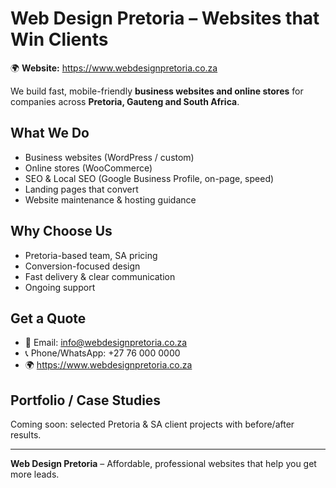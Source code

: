 # Web Design Pretoria – Websites that Win Clients

🌍 **Website:** https://www.webdesignpretoria.co.za

We build fast, mobile-friendly **business websites and online stores** for companies across **Pretoria, Gauteng and South Africa**.

## What We Do
- Business websites (WordPress / custom)
- Online stores (WooCommerce)
- SEO & Local SEO (Google Business Profile, on-page, speed)
- Landing pages that convert
- Website maintenance & hosting guidance

## Why Choose Us
- Pretoria-based team, SA pricing
- Conversion-focused design
- Fast delivery & clear communication
- Ongoing support

## Get a Quote
- 📧 Email: info@webdesignpretoria.co.za  
- 📞 Phone/WhatsApp: +27 76 000 0000  
- 🌍 https://www.webdesignpretoria.co.za

## Portfolio / Case Studies
Coming soon: selected Pretoria & SA client projects with before/after results.

---

**Web Design Pretoria** – Affordable, professional websites that help you get more leads.

